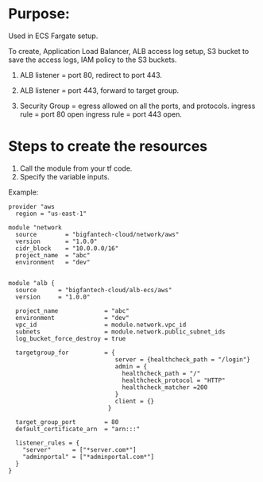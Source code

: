 # Purpose:

Used in ECS Fargate setup.

To create, Application Load Balancer, ALB access log setup, S3 bucket to save the access logs,
IAM policy to the S3 buckets.

1. ALB listener = port 80, redirect to port 443.
2. ALB listener = port 443, forward to target group.

3. Security Group = egress allowed on all the ports, and protocols.
   ingress rule = port 80 open
   ingress rule = port 443 open.

# Steps to create the resources

1. Call the module from your tf code.
2. Specify the variable inputs.

Example:

```
provider "aws
  region = "us-east-1"

module "network
  source        = "bigfantech-cloud/network/aws"
  version       = "1.0.0"
  cidr_block    = "10.0.0.0/16"
  project_name  = "abc"
  environment   = "dev"


module "alb {
  source      = "bigfantech-cloud/alb-ecs/aws"
  version     = "1.0.0"

  project_name             = "abc"
  environment              = "dev"
  vpc_id                   = module.network.vpc_id
  subnets                  = module.network.public_subnet_ids
  log_bucket_force_destroy = true

  targetgroup_for          = {
                              server = {healthcheck_path = "/login"}
                              admin = {
                                healthcheck_path = "/"
                                healthcheck_protocol = "HTTP"
                                healthcheck_matcher =200
                              }
                              client = {}
                            }

  target_group_port        = 80
  default_certificate_arn  = "arn:::"

  listener_rules = {
    "server"      = ["*server.com*"]
    "adminportal" = ["*adminportal.com*"]
  }
}



```
